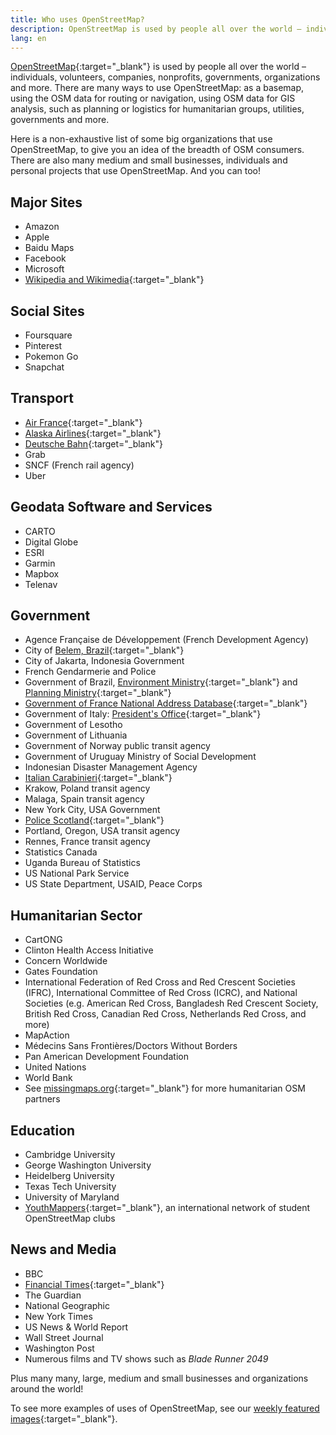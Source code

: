 ```yaml
---
title: Who uses OpenStreetMap?
description: OpenStreetMap is used by people all over the world – individuals, volunteers, companies, nonprofits, governments, …
lang: en
---
```


[OpenStreetMap](https://openstreetmap.org){:target="_blank"} is used by people all over the world – individuals, volunteers, companies, nonprofits, governments, organizations and more. There are many ways to use OpenStreetMap: as a basemap, using the OSM data for routing or navigation, using OSM data for GIS analysis, such as planning or logistics for humanitarian groups, utilities, governments and more.

Here is a non-exhaustive list of some big organizations that use OpenStreetMap, to give you an idea of the breadth of OSM consumers. There are also many medium and small businesses, individuals and personal projects that use OpenStreetMap. And you can too!

## Major Sites

* Amazon
* Apple
* Baidu Maps
* Facebook
* Microsoft
* [Wikipedia and Wikimedia](https://blog.wikimedia.org/2018/06/28/interactive-maps-now-in-your-language/){:target="_blank"}

## Social Sites

* Foursquare
* Pinterest
* Pokemon Go
* Snapchat

## Transport

* [Air France](https://wiki.openstreetmap.org/wiki/File:Air_France_seatback_map_display.jpg){:target="_blank"}
* [Alaska Airlines](https://twitter.com/openstreetmapes/status/554009623062388736){:target="_blank"}
* [Deutsche Bahn](https://wiki.openstreetmap.org/wiki/File:OpenStreetMap_in_an_IC2_carriage_(DB).jpg){:target="_blank"}
* Grab
* SNCF (French rail agency)
* Uber

## Geodata Software and Services

* CARTO
* Digital Globe
* ESRI
* Garmin
* Mapbox
* Telenav

## Government

* Agence Française de Développement (French Development Agency)
* City of [Belem, Brazil](http://www.kdaberlinda.pa.gov.br/mapa_app/){:target="_blank"}
* City of Jakarta, Indonesia Government
* French Gendarmerie and Police
* Government of Brazil, [Environment Ministry](https://www.ibama.gov.br/siema/){:target="_blank"} and [Planning Ministry](http://www.visualizador.inde.gov.br){:target="_blank"}
* [Government of France National Address Database](https://adresse.data.gouv.fr){:target="_blank"}
* Government of Italy: [President's Office](http://www.governo.it/mappa-del-presidente){:target="_blank"}
* Government of Lesotho
* Government of Lithuania
* Government of Norway public transit agency
* Government of Uruguay Ministry of Social Development
* Indonesian Disaster Management Agency
* [Italian Carabinieri](http://www.carabinieri.it/cittadino/informazioni/dove-siamo){:target="_blank"}
* Krakow, Poland transit agency
* Malaga, Spain transit agency
* New York City, USA Government
* [Police Scotland](http://www.scotland.police.uk/your-community/edinburgh/){:target="_blank"}
* Portland, Oregon, USA transit agency
* Rennes, France transit agency
* Statistics Canada
* Uganda Bureau of Statistics
* US National Park Service
* US State Department, USAID, Peace Corps

## Humanitarian Sector

* CartONG
* Clinton Health Access Initiative
* Concern Worldwide
* Gates Foundation
* International Federation of Red Cross and Red Crescent Societies (IFRC), International Committee of Red Cross (ICRC), and National Societies (e.g. American Red Cross, Bangladesh Red Crescent Society, British Red Cross, Canadian Red Cross, Netherlands Red Cross, and more)
* MapAction
* Médecins Sans Frontières/Doctors Without Borders
* Pan American Development Foundation
* United Nations
* World Bank
* See [missingmaps.org](https://www.missingmaps.org){:target="_blank"} for more humanitarian OSM partners

## Education

* Cambridge University
* George Washington University
* Heidelberg University
* Texas Tech University
* University of Maryland
* [YouthMappers](https://www.youthmappers.org){:target="_blank"}, an international network of student OpenStreetMap clubs

## News and Media

* BBC
* [Financial Times](https://www.reddit.com/r/dataisbeautiful/comments/9j285h/im_steve_bernard_interactive_design_editor_at_the/e6o3kyz/){:target="_blank"}
* The Guardian
* National Geographic
* New York Times
* US News & World Report
* Wall Street Journal
* Washington Post
* Numerous films and TV shows such as *Blade Runner 2049*

Plus many many, large, medium and small businesses and organizations around the world!

To see more examples of uses of OpenStreetMap, see our [weekly featured images](https://wiki.openstreetmap.org/wiki/Featured_images){:target="_blank"}.
